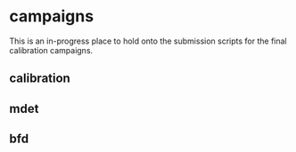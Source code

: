 # campaigns

This is an in-progress place to hold onto the submission scripts for the final calibration campaigns.

## calibration

## mdet

## bfd
